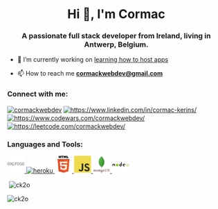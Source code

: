 <h1 align="center">Hi 👋, I'm Cormac</h1>
<h3 align="center">A passionate full stack developer from Ireland, living in Antwerp, Belgium.</h3>

- 🔭 I’m currently working on [learning how to host apps](https://github.com/CK2O/todo-mvc-auth-microsoft)

- 📫 How to reach me **cormackwebdev@gmail.com**

<h3 align="left">Connect with me:</h3>
<p align="left">
<a href="https://twitter.com/cormackwebdev" target="blank"><img align="center" src="https://raw.githubusercontent.com/rahuldkjain/github-profile-readme-generator/master/src/images/icons/Social/twitter.svg" alt="cormackwebdev" height="30" width="40" /></a>
<a href="https://linkedin.com/in/https://www.linkedin.com/in/cormac-kerins/" target="blank"><img align="center" src="https://raw.githubusercontent.com/rahuldkjain/github-profile-readme-generator/master/src/images/icons/Social/linked-in-alt.svg" alt="https://www.linkedin.com/in/cormac-kerins/" height="30" width="40" /></a>
<a href=https://www.codewars.com/users/CormacK target="blank"><img align="center" src="https://www.codewars.com/packs/assets/logo.61192cf7.svg" alt="https://www.codewars.com/cormackwebdev/" height="30" width="40" /></a>  
<a href="https://www.leetcode.com/https://leetcode.com/cormackwebdev/" target="blank"><img align="center" src="https://raw.githubusercontent.com/rahuldkjain/github-profile-readme-generator/master/src/images/icons/Social/leet-code.svg" alt="https://leetcode.com/cormackwebdev/" height="30" width="40" /></a>
</p>

<h3 align="left">Languages and Tools:</h3>
<p align="left"> <a href="https://expressjs.com" target="_blank" rel="noreferrer"> <img src="https://raw.githubusercontent.com/devicons/devicon/master/icons/express/express-original-wordmark.svg" alt="express" width="40" height="40"/> </a> <a href="https://heroku.com" target="_blank" rel="noreferrer"> <img src="https://www.vectorlogo.zone/logos/heroku/heroku-icon.svg" alt="heroku" width="40" height="40"/> </a> <a href="https://www.w3.org/html/" target="_blank" rel="noreferrer"> <img src="https://raw.githubusercontent.com/devicons/devicon/master/icons/html5/html5-original-wordmark.svg" alt="html5" width="40" height="40"/> </a> <a href="https://developer.mozilla.org/en-US/docs/Web/JavaScript" target="_blank" rel="noreferrer"> <img src="https://raw.githubusercontent.com/devicons/devicon/master/icons/javascript/javascript-original.svg" alt="javascript" width="40" height="40"/> </a> <a href="https://www.mongodb.com/" target="_blank" rel="noreferrer"> <img src="https://raw.githubusercontent.com/devicons/devicon/master/icons/mongodb/mongodb-original-wordmark.svg" alt="mongodb" width="40" height="40"/> </a> <a href="https://nodejs.org" target="_blank" rel="noreferrer"> <img src="https://raw.githubusercontent.com/devicons/devicon/master/icons/nodejs/nodejs-original-wordmark.svg" alt="nodejs" width="40" height="40"/> </a> </p>

<p>&nbsp;<img align="center" src="https://github-readme-stats.vercel.app/api?username=ck2o&show_icons=true&locale=en" alt="ck2o" /></p>

<p><img align="center" src="https://github-readme-streak-stats.herokuapp.com/?user=ck2o&" alt="ck2o" /></p>
